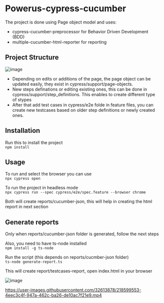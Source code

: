 # Powerus-cypress-cucumber

The project is done using Page object model and uses:
- cypress-cucumber-preprocessor for Behavior Driven Development (BDD)
- multiple-cucumber-html-reporter for reporting


## Project Structure
![image](https://user-images.githubusercontent.com/32613878/218597358-58cbb890-4a6e-4c05-a972-b21f58755096.png)
- Depending on edits or additions of the page, the page object can be updated easily, they exist in cypress/support/page-objects.
- New steps definations or editing existing ones, this can be done in cypress/support/step_definitions. This enables to create different type of stypes
- After that add test cases in cypress/e2e folde in feature files,  you can create new testcases based on older step definitions or newly created ones.

## Installation
Run this to install the project
<br />
`npm install`
 
## Usage
To run and select the browser you can use
<br />
`npx cypress open`

To run the project in headless mode
<br />
`npx cypress run --spec cypress/e2e/spec.feature --browser chrome`

Both will create reports/cucumber-json, this will help in creating the html report in next section

## Generate reports
Only when reports/cucumber-json folder is generated, follow the next steps 

Also, you need to have ts-node installed
<br />
`npm install -g ts-node`

Run the script (this depends on reports/cucmber-json folder)
<br />
`ts-node generate-report.ts`

This will create report/testcases-report, open index.html in your browser

![image](https://user-images.githubusercontent.com/32613878/218597479-fd17b476-4ac6-4ab4-845d-7643b99c706c.png)


https://user-images.githubusercontent.com/32613878/218599553-4eec3c4f-947a-462c-ba26-de10ac7f21e9.mp4




